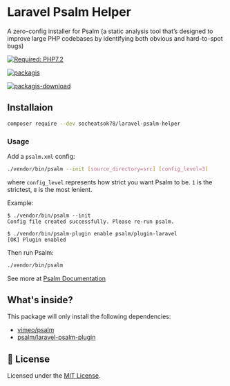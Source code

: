 # Laravel Psalm Helper

A zero-config installer for Psalm (a static analysis tool that’s designed to improve large PHP codebases by identifying both obvious and hard-to-spot bugs)

[![Required: PHP7.2](https://img.shields.io/packagist/php-v/socheatsok78/laravel-psalm-helper)](https://packagist.org/packages/socheatsok78/laravel-psalm-helper)

[![packagis](https://img.shields.io/packagist/v/socheatsok78/laravel-psalm-helper)](https://packagist.org/packages/socheatsok78/laravel-psalm-helper)

[![packagis-download](https://img.shields.io/packagist/dm/socheatsok78/laravel-psalm-helper)](https://packagist.org/packages/socheatsok78/laravel-psalm-helper)

## Installaion
```bash
composer require --dev socheatsok78/laravel-psalm-helper
```

### Usage

Add a `psalm.xml` config:

```bash
./vendor/bin/psalm --init [source_directory=src] [config_level=3]
```

where `config_level` represents how strict you want Psalm to be. `1` is the strictest, `8` is the most lenient.

Example:
```console
$ ./vendor/bin/psalm --init
Config file created successfully. Please re-run psalm.

$ ./vendor/bin/psalm-plugin enable psalm/plugin-laravel
[OK] Plugin enabled
```

Then run Psalm:

```bash
./vendor/bin/psalm
```

See more at [Psalm Documentation](https://psalm.dev/docs/)

## What's inside?

This package will only install the following dependencies:
- [vimeo/psalm](https://github.com/vimeo/psalm)
- [psalm/laravel-psalm-plugin](https://github.com/psalm/laravel-psalm-plugin)

## :memo: License

Licensed under the [MIT License](./LICENSE).
